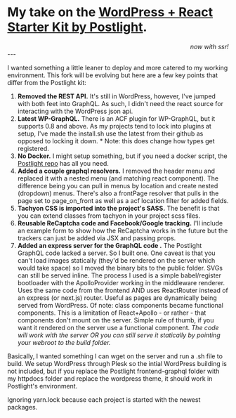 
# My take on the [WordPress + React Starter Kit by Postlight](https://github.com/postlight/headless-wp-starter).

<div style="text-align: right; width:100%;"><em>now with ssr!</em></div>
---

I wanted something a little leaner to deploy and more catered to my working environment. This fork will be evolving but here are a few key points that differ from the Postlight kit:

1. **Removed the REST API.** It's still in WordPress, however, I've jumped with both feet into GraphQL. As such, I didn't need the react source for interacting with the WordPress json api.
2. **Latest WP-GraphQL.** There is an ACF plugin for WP-GraphQL, but it supports 0.8 and above. As my projects tend to lock into plugins at setup, I've made the install.sh use the latest from their github as opposed to locking it down. * Note: this does change how types get registered.
3. **No Docker.** I might setup something, but if you need a docker script, the [Postlight repo](https://github.com/postlight/headless-wp-starter) has all you need.
4. **Added a couple graphql resolvers.** I removed the header menu and replaced it with a nested menu (and matching react component). The difference being you can pull in menus by location and create nested (dropdown) menus. There's also a frontPage resolver that pulls in the page set to page_on_front as well as a acf location filter for added fields.
5. **Tachyon CSS is imported into the project's SASS.** The benefit is that you can extend classes from tachyon in your project scss files.
6. **Reusable ReCaptcha code and Facebook/Google tracking.** I'll include an example form to show how the ReCaptcha works in the future but the trackers can just be added via JSX and passing props.
7. **Added an express server for the GraphQL code .** The Postlight GraphQL code lacked a server. So I built one. One caveat is that you can't load images statically (they'd be rendered on the server which would take space) so I moved the binary bits to the public folder. SVGs can still be served inline. The process I used is a simple babel/register bootloader with the ApolloProvider working in the middleware renderer. Uses the same code from the frontend AND uses ReactRouter instead of an express (or next.js) router. Useful as pages are dynamically being served from WordPress. Of note: class components became functional components. This is a limitation of React+Apollo - or rather - that components don't mount on the server. Simple rule of thumb, if you want it rendered on the server use a functional component. *The code will work with the server OR you can still serve it statically by pointing your webroot to the build folder.*

Basically, I wanted something I can wget on the server and run a .sh file to build. We setup WordPress through Plesk so the intial WordPress building is not included, but if you replace the Postlight frontend-graphql folder with my httpdocs folder and replace the wordpress theme, it should work in Postlight's environment.

Ignoring yarn.lock because each project is started with the newest packages.